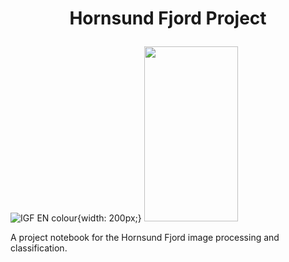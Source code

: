 # <p align="center"> Hornsund Fjord Project </p>
![IGF EN colour](https://github.com/user-attachments/assets/483cf5b9-7cb0-412c-a136-7f0ba8e32656){width: 200px;}
<img src="https://github.com/user-attachments/assets/483cf5b9-7cb0-412c-a136-7f0ba8e32656.png" width="150" height="280">

A project notebook for the Hornsund Fjord image processing and classification.
